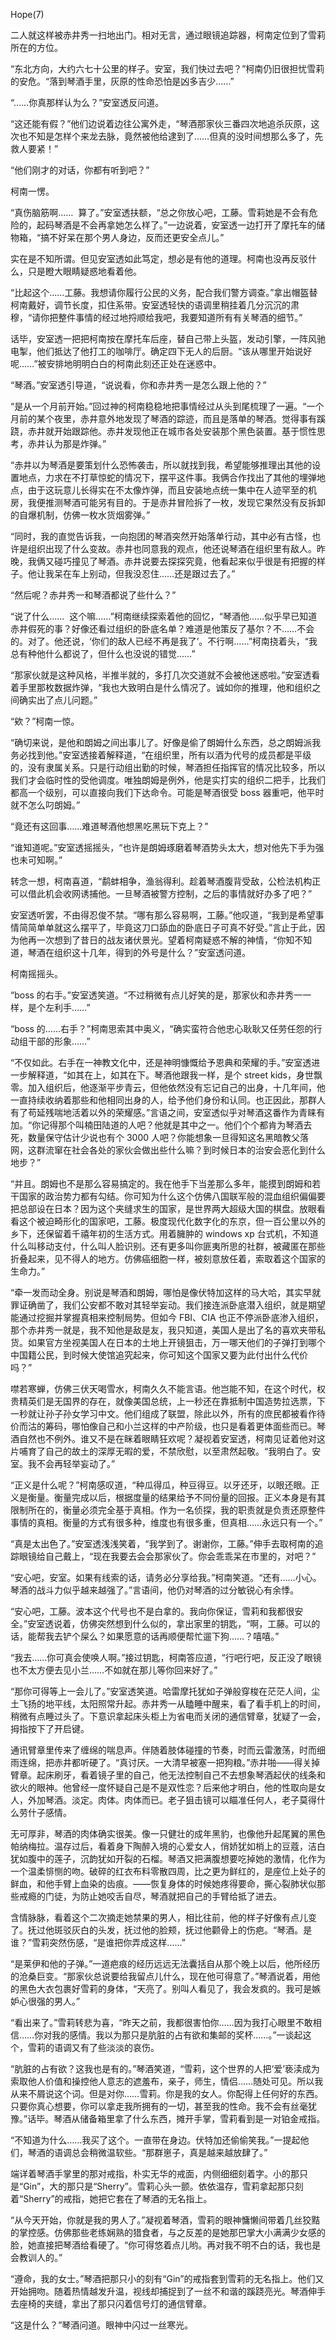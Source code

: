 Hope(7)

二人就这样被赤井秀一扫地出门。相对无言，通过眼镜追踪器，柯南定位到了雪莉所在的方位。

“东北方向，大约六七十公里的样子。安室，我们快过去吧？”柯南仍旧很担忧雪莉的安危。“落到琴酒手里，灰原的性命恐怕是凶多吉少……”

“……你真那样认为么？”安室透反问道。

“这还能有假？”他们边说着边往公寓外走，“琴酒那家伙三番四次地追杀灰原，这次也不知是怎样个来龙去脉，竟然被他给逮到了……但真的没时间想那么多了，先救人要紧！”

“他们刚才的对话，你都有听到吧？”

柯南一愣。

“真伤脑筋啊……  算了。”安室透扶额，“总之你放心吧，工藤。雪莉她是不会有危险的，起码琴酒是不会再拿她怎么样了。”一边说着，安室透一边打开了摩托车的储物箱，“搞不好呆在那个男人身边，反而还更安全点儿。”

实在是不知所谓。但见安室透如此笃定，想必是有他的道理。柯南也没再反驳什么，只是瞪大眼睛疑惑地看着他。

“比起这个……工藤。我想请你履行公民的义务，配合我们警方调查。”拿出帽盔替柯南戴好，调节长度，扣住系带。安室透轻快的语调里稍挂着几分沉沉的肃穆，“请你把整件事情的经过地捋顺给我吧，我要知道所有有关琴酒的细节。”

话毕，安室透一把把柯南按在摩托车后座，替自己带上头盔，发动引擎，一阵风驰电掣，他们抵达了他打工的咖啡厅。确定四下无人的后厨。“该从哪里开始说好呢……”被安排地明明白白的柯南此刻还正处在迷惑中。

“琴酒。”安室透引导道，“说说看，你和赤井秀一是怎么跟上他的？”

“是从一个月前开始。”回过神的柯南稳稳地把事情经过从头到尾梳理了一遍。“一个月前的某个夜里，赤井意外地发现了琴酒的踪迹，而且是落单的琴酒。觉得事有蹊跷，赤井就开始跟踪他。赤井发现他正在城市各处安装那个黑色装置。基于惯性思考，赤井认为那是炸弹。”

“赤井以为琴酒是要策划什么恐怖袭击，所以就找到我，希望能够推理出其他的设置地点，力求在不打草惊蛇的情况下，摆平这件事。我俩合作找出了其他的埋弹地点，由于这玩意儿长得实在不太像炸弹，而且安装地点统一集中在人迹罕至的机房，我便推测琴酒可能另有目的。于是赤井冒险拆了一枚，发现它果然没有反拆卸的自爆机制，仿佛一枚水货烟雾弹。”

“同时，我的直觉告诉我，一向抱团的琴酒突然开始落单行动，其中必有古怪，也许是组织出现了什么变故。赤井也同意我的观点，他还说琴酒在组织里有敌人。昨晚，我俩又碰巧撞见了琴酒。赤井说要去探探究竟，他看起来似乎很是有把握的样子。他让我呆在车上别动，但我没忍住……还是跟过去了。”

“然后呢？赤井秀一和琴酒都说了些什么？”

“说了什么……  这个嘛……”柯南继续探索着他的回忆，“琴酒他……似乎早已知道赤井假死的事？好像还看过组织的卧底名单？难道是他策反了基尔？不……不会的。对了。他还说，‘你们的敌人已经不再是我了’。不行啊……”柯南挠着头，“我总有种他什么都说了，但什么也没说的错觉……”

“那家伙就是这种风格，半推半就的，多打几次交道就不会被他迷惑啦。”安室透看着手里那枚数据炸弹，“我也大致明白是什么情况了。诚如你的推理，他和组织之间确实出了点儿问题。”

“欸？”柯南一惊。

“确切来说，是他和朗姆之间出事儿了。好像是偷了朗姆什么东西，总之朗姆派我务必找到他。”安室透接着解释道，“在组织里，所有以酒为代号的成员都是平级的，没有隶属关系。只是行动组出勤的时候，琴酒担任指挥官的情况比较多，所以我们才会临时性的受他调度。唯独朗姆是例外，他是实打实的组织二把手，比我们都高一个级别，可以直接向我们下达命令。可能是琴酒很受 boss 器重吧，他平时就不怎么叼朗姆。”

“竟还有这回事……难道琴酒他想黑吃黑玩下克上？”

“谁知道呢。”安室透摇摇头，“也许是朗姆琢磨着琴酒势头太大，想对他先下手为强也未可知啊。”

转念一想，柯南喜道，“鹬蚌相争，渔翁得利。趁着琴酒腹背受敌，公检法机构正可以借此机会收网诱捕他。一旦琴酒被警方控制，之后的事情就好办多了吧？”

安室透听罢，不由得忍俊不禁。“哪有那么容易啊，工藤。”他叹道，“我到是希望事情简简单单就这么摆平了，毕竟这刀口舔血的卧底日子可真不好受。”言止于此，因为他再一次想到了昔日的战友诸伏景光。望着柯南疑惑不解的神情，“你知不知道，琴酒在组织这十几年，得到的外号是什么？”安室透问道。

柯南摇摇头。

“boss 的右手。”安室透笑道。“不过稍微有点儿好笑的是，那家伙和赤井秀一一样，是个左利手……”

“boss 的……右手？”柯南思索其中奥义，“确实蛮符合他忠心耿耿又任劳任怨的行动组干部的形象……”

“不仅如此。右手在一神教文化中，还是神明慷慨给予恩典和荣耀的手。”安室透进一步解释道，“如其在上，如其在下。琴酒他跟我一样，是个 street kids，身世飘零。加入组织后，他逐渐平步青云，但他依然没有忘记自己的出身，十几年间，他一直持续收纳着那些和他相同出身的人，给予他们身份和认同。也正因此，那群人有了苟延残喘地活着以外的荣耀感。”言语之间，安室透似乎对琴酒这番作为青睐有加。“你记得那个叫楠田陆道的人吧？他就是其中之一。他们个个都肯为琴酒去死，数量保守估计少说也有个 3000 人吧？你能想象一旦得知这名黑暗教父落网，这群流窜在社会各处的家伙会做出些什么嘛？到时候日本的治安会恶化到什么地步？”

“并且。朗姆也不是那么容易搞定的。我在他手下当差那么多年，能摸到朗姆和若干国家的政治势力都有勾结。你可知为什么这个仿佛八国联军般的混血组织偏偏要把总部设在日本？因为这个夹缝求生的国家，是世界两大超级大国的棋盘。放眼看看这个被迫畸形化的国家吧，工藤。极度现代化数字化的东京，但一百公里以外的乡下，还保留着千禧年初的生活方式。用着臃肿的 windows xp 台式机，不知道什么叫移动支付，什么叫人脸识别。还有更多叫你匪夷所思的社群，被藏匿在那些折叠起来，见不得人的地方。仿佛癌细胞一样，被刻意放任着，索取着这个国家的生命力。”

“牵一发而动全身。别说是琴酒和朗姆，哪怕是像伏特加这样的马大哈，其实早就罪证确凿了，我们公安都不敢对其轻举妄动。我们接连派卧底潜入组织，就是期望能通过挖掘并掌握真相来控制局势。但如今 FBI、CIA 也正不停派卧底渗入组织，那个赤井秀一就是，我不知他是敌是友，我只知道，美国人是出了名的喜欢夹带私货。如果官方坐视美国人在日本的土地上开镜狙击，万一哪天他们的子弹打到哪个中国籍公民，到时候大使馆追究起来，你可知这个国家又要为此付出什么代价吗？”

噤若寒蝉，仿佛三伏天喝雪水，柯南久久不能言语。他岂能不知，在这个时代，权贵精英们是无国界的存在，就像美国总统，上一秒还在靠抵制中国造势拉选票，下一秒就让孙子孙女学习中文。他们组成了联盟，除此以外，所有的庶民都被看作待价而沽的筹码，哪怕像自己和小兰这样的中产阶级，也只是看着更体面些而已。琴酒自然也不例外。谁又不是在眯着眼睛狂欢呢？凝视着安室透，柯南见证着他对这片哺育了自己的故土的深厚无暇的爱，不禁欣慰，以至肃然起敬。“我明白了。安室。我不会再轻举妄动了。”

“正义是什么呢？”柯南感叹道，“种瓜得瓜，种豆得豆。以牙还牙，以眼还眼。正义是衡量。衡量完成以后，根据度量的结果给予不同份量的回报。正义本身是有其限制所在的，衡量必须完全基于真相。作为一名侦探，我的职责就是负责还原整件事情的真相。衡量的方式有很多种，维度也有很多重，但真相……永远只有一个。”

“真是太出色了。”安室透浅浅笑着，“我学到了。谢谢你，工藤。”伸手去取柯南的追踪眼镜给自己戴上，“现在我要去会会那家伙了。你会乖乖呆在市里的，对吧？”

“安心吧，安室。如果有线索的话，请务必分享给我。”柯南笑道。“还有……小心。琴酒的战斗力似乎越来越强了。”言语间，他仍对琴酒的过分敏锐心有余悸。

“安心吧，工藤。波本这个代号也不是白拿的。我向你保证，雪莉和我都很安全。”安室透说着，仿佛突然想到什么似的，拿出家里的钥匙，“啊，工藤。可以的话，能帮我去铲个屎么？如果愿意的话再顺便帮忙遛下狗……？嘻嘻。”

“我去……你可真会使唤人啊。”接过钥匙，柯南答应道，“行吧行吧，反正没了眼镜也不太方便去见小兰……不如就在那儿等你回来好了。”

“那你可得等上一会儿了。”安室透笑道。哈雷摩托犹如子弹般穿梭在茫茫人间，尘土飞扬的地平线，太阳照常升起。赤井秀一从瞌睡中醒来，看了看手机上的时间，稍微有点睡过头了。下意识拿起床头柜上为省电而关闭的通信臂章，犹疑了一会，拇指按下了开启键。

通讯臂章里传来了缠绵的喘息声。伴随着肢体碰撞的节奏，时而云雷激荡，时而细雨连绵，把赤井都听硬了。“真讨厌。一大清早被塞一把狗粮。”赤井啪——得关掉臂章。起床刷牙，看着镜子里的自己，他无法控制自己不去想象琴酒起伏的线条和欲火的眼神。他曾经一度怀疑自己是不是双性恋？后来他才明白，他的性取向是女人，外加琴酒。淡定。肉体。肉体而已。老子狙击镜可以瞄准任何人，老子莫得什么劳什子感情。

无可厚非，琴酒的肉体确实很美。像一只健壮的成年黑豹，也像他升起尾翼的黑色帕纳梅拉。温存过后，看着身下陶醉入境的心爱女人，俏娇犹如梢上的豆蔻，洁白犹如腹中的莲子，沉韵犹如开裂的石榴。琴酒又把满腹想要吃掉她的激情，化作为一个温柔悱恻的吻。破碎的红衣布料零散四周，比之更为鲜红的，是座位上处子的鲜血，和他手臂上血染的齿痕。——恢复身体的时候她疼得要命，撕心裂肺状似那些戒瘾的门徒，为防止她咬舌自尽，琴酒就把自己的手臂给抵了进去。

含情脉脉，看着这个二次摘走她禁果的男人，相比往前，他的样子好像有点儿变了。抚过他斑驳灰白的头发，抚过他的脸颊，抚过他颧骨上的伤疤。“琴酒。是谁？”雪莉突然伤感，“是谁把你弄成这样……”

“是莱伊和他的子弹。”一道疤痕的经历远远无法囊括自从那个晚上以后，他所经历的沧桑巨变。“那家伙总说要给我留点儿什么，现在他可得意了。”琴酒说着，用他的黑色大衣包裹好雪莉的身体，“天亮了。别叫人看见了，我会发疯的。我可是嫉妒心很强的男人。”

“看出来了。”雪莉转悲为喜，“昨天之前，我都很害怕你……因为我打心眼里不敢相信……你对我的感情。我以为那只是肮脏的占有欲和集邮的奖杯……。”一谈起这个，雪莉的语调又有了些淡淡的哀伤。

“肮脏的占有欲？这我也是有的。”琴酒笑道，“雪莉，这个世界的人把‘爱’亵渎成为索取他人价值和操控他人意志的遮羞布，亲子，师生，情侣……随处可见。所以我从来不屑说这个词。但是对你……雪莉。你是我的女人。你配得上任何好的东西。只要你真心想要，你可以拿走我所拥有的一切，甚至我的性命。我不会有丝毫犹豫。”话毕。琴酒从储备箱里拿了什么东西，摊开手掌，雪莉看到是一对铂金戒指。

“不知道为什么……我买了这个。一直带在身边。伏特加还偷偷笑我。”一提起他们，琴酒的语调总会稍微温软些。“那群崽子，真是越来越放肆了。”

端详着琴酒手掌里的那对戒指，朴实无华的戒面，内侧细细刻着字。小的那只是“Gin”，大的那只是“Sherry”。雪莉心头一颤。依依温存，雪莉拿起那只刻着“Sherry”的戒指，她把它套在了琴酒的无名指上。

“从今天开始，你就是我的男人了。”凝视着琴酒，雪莉的眼神慵懒间带着几丝狡黠的掌控感。仿佛那些老练娴熟的猎食者，与之反差的是她那巴掌大小满满少女感的脸，她直接把琴酒给看硬了。“你可得悠着点儿哟。再对我不明不白的话，我也是会教训人的。”

“遵命，我的女士。”琴酒把那只小的刻有“Gin”的戒指套到雪莉的无名指上。他们又开始拥吻。随着热情越发升温，视线却捕捉到了一丝不和谐的蹊跷亮光。琴酒伸手去座椅的夹缝，拿出了那只闪着信号灯的通信臂章。

“这是什么？”琴酒问道。眼神中闪过一丝寒光。
